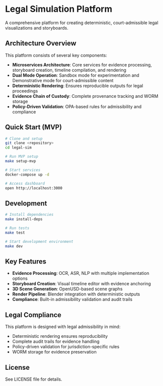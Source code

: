# Legal Simulation Platform

A comprehensive platform for creating deterministic, court-admissible legal visualizations and storyboards.

## Architecture Overview

This platform consists of several key components:

- **Microservices Architecture**: Core services for evidence processing, storyboard creation, timeline compilation, and rendering
- **Dual Mode Operation**: Sandbox mode for experimentation and Demonstrative mode for court-admissible content
- **Deterministic Rendering**: Ensures reproducible outputs for legal proceedings
- **Evidence Chain of Custody**: Complete provenance tracking and WORM storage
- **Policy-Driven Validation**: OPA-based rules for admissibility and compliance

## Quick Start (MVP)

```bash
# Clone and setup
git clone <repository>
cd legal-sim

# Run MVP setup
make setup-mvp

# Start services
docker-compose up -d

# Access dashboard
open http://localhost:3000
```

## Development

```bash
# Install dependencies
make install-deps

# Run tests
make test

# Start development environment
make dev
```

## Key Features

- **Evidence Processing**: OCR, ASR, NLP with multiple implementation options
- **Storyboard Creation**: Visual timeline editor with evidence anchoring
- **3D Scene Generation**: OpenUSD-based scene graphs
- **Render Pipeline**: Blender integration with deterministic outputs
- **Compliance**: Built-in admissibility validation and audit trails

## Legal Compliance

This platform is designed with legal admissibility in mind:
- Deterministic rendering ensures reproducibility
- Complete audit trails for evidence handling
- Policy-driven validation for jurisdiction-specific rules
- WORM storage for evidence preservation

## License

See LICENSE file for details.
